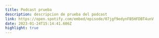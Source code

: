```yaml
---
title: Podcast prueba
description: descripcion de prueba del podcast
link: https://open.spotify.com/embed/episode/07jgf9edynFB5HFDBT4unV
date: 2023-01-24T15:14:41.686Z
highlight: true
---
```

